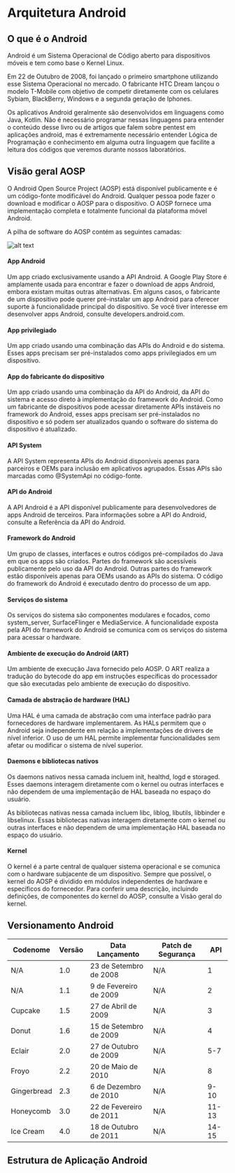 # Arquitetura Android

## O que é o Android

Android é um Sistema Operacional de Código aberto para dispositivos móveis e tem como base o Kernel Linux.

Em 22 de Outubro de 2008, foi lançado o primeiro smartphone utilizando esse Sistema Operacional no mercado. O fabricante  HTC Dream lançou o modelo T-Mobile com objetivo de competir diretamente com os celulares Sybiam, BlackBerry, Windows e a segunda geração de Iphones.

Os aplicativos Android geralmente são desenvolvidos em linguagens como Java, Kotlin. Não é necessário programar nessas linguagens para entender o conteúdo desse livro ou de artigos que falem sobre pentest em aplicações android, mas é extremamente necessário entender Lógica de Programação e conhecimento em alguma outra linguagem que facilite a leitura dos códigos que veremos durante nossos laboratórios.

## Visão geral AOSP

O Android Open Source Project (AOSP) está disponível publicamente e é um código-fonte modificável do Android. Qualquer pessoa pode fazer o download e modificar o AOSP para o dispositivo. O AOSP fornece uma implementação completa e totalmente funcional da plataforma móvel Android.

A pilha de software do AOSP contém as seguintes camadas:

![alt text](https://source.android.com/static/images/android-stack.svg?hl=pt-br)


#### App Android
Um app criado exclusivamente usando a API Android. A Google Play Store é amplamente usada para encontrar e fazer o download de apps Android, embora existam muitas outras alternativas. Em alguns casos, o fabricante de um dispositivo pode querer pré-instalar um app Android para oferecer suporte à funcionalidade principal do dispositivo. Se você tiver interesse em desenvolver apps Android, consulte developers.android.com.

#### App privilegiado
Um app criado usando uma combinação das APIs do Android e do sistema. Esses apps precisam ser pré-instalados como apps privilegiados em um dispositivo.

#### App do fabricante do dispositivo
Um app criado usando uma combinação da API do Android, da API do sistema e acesso direto à implementação do framework do Android. Como um fabricante de dispositivos pode acessar diretamente APIs instáveis no framework do Android, esses apps precisam ser pré-instalados no dispositivo e só podem ser atualizados quando o software do sistema do dispositivo é atualizado.

#### API System
A API System representa APIs do Android disponíveis apenas para parceiros e OEMs para inclusão em aplicativos agrupados. Essas APIs são marcadas como @SystemApi no código-fonte.

#### API do Android
A API Android é a API disponível publicamente para desenvolvedores de apps Android de terceiros. Para informações sobre a API do Android, consulte a Referência da API do Android.

#### Framework do Android
Um grupo de classes, interfaces e outros códigos pré-compilados do Java em que os apps são criados. Partes do framework são acessíveis publicamente pelo uso da API do Android. Outras partes do framework estão disponíveis apenas para OEMs usando as APIs do sistema. O código do framework do Android é executado dentro do processo de um app.

#### Serviços do sistema
Os serviços do sistema são componentes modulares e focados, como system_server, SurfaceFlinger e MediaService. A funcionalidade exposta pela API do framework do Android se comunica com os serviços do sistema para acessar o hardware.

#### Ambiente de execução do Android (ART)
Um ambiente de execução Java fornecido pelo AOSP. O ART realiza a tradução do bytecode do app em instruções específicas do processador que são executadas pelo ambiente de execução do dispositivo.

#### Camada de abstração de hardware (HAL)
Uma HAL é uma camada de abstração com uma interface padrão para fornecedores de hardware implementarem. As HALs permitem que o Android seja independente em relação a implementações de drivers de nível inferior. O uso de um HAL permite implementar funcionalidades sem afetar ou modificar o sistema de nível superior.

#### Daemons e bibliotecas nativos
Os daemons nativos nessa camada incluem init, healthd, logd e storaged. Esses daemons interagem diretamente com o kernel ou outras interfaces e não dependem de uma implementação de HAL baseada no espaço do usuário.

As bibliotecas nativas nessa camada incluem libc, liblog, libutils, libbinder e libselinux. Essas bibliotecas nativas interagem diretamente com o kernel ou outras interfaces e não dependem de uma implementação HAL baseada no espaço do usuário.

#### Kernel
O kernel é a parte central de qualquer sistema operacional e se comunica com o hardware subjacente de um dispositivo. Sempre que possível, o kernel do AOSP é dividido em módulos independentes de hardware e específicos do fornecedor. Para conferir uma descrição, incluindo definições, de componentes do kernel do AOSP, consulte a Visão geral do kernel.

## Versionamento Android

| Codenome | Versão | Data Lançamento         | Patch de Segurança | API|
|----------|--------|-------------------------| ---                | -- |
|N/A       | 1.0    | 23 de Setembro  de 2008 | N/A                | 1  |    
|N/A       | 1.1    | 9 de Fevereiro de 2009  | N/A                | 2  |
|Cupcake   | 1.5    | 27 de Abril de 2009     | N/A                | 3  | 
|Donut     | 1.6    | 15 de Setembro de 2009  | N/A                | 4  |
|Eclair    | 2.0    | 27 de Outubro de 2009   | N/A                | 5-7  |
|Froyo     | 2.2    | 20 de Maio de 2010      | N/A                | 8  |
|Gingerbread | 2.3  | 6 de Dezembro de 2010   | N/A                | 9-10  |
|Honeycomb | 3.0    | 22 de Fevereiro de 2011 | N/A                | 11-13 |
| Ice Cream | 4.0   | 18 de Outubro de 2011   | N/A                | 14-15  |


## Estrutura de Aplicação Android

